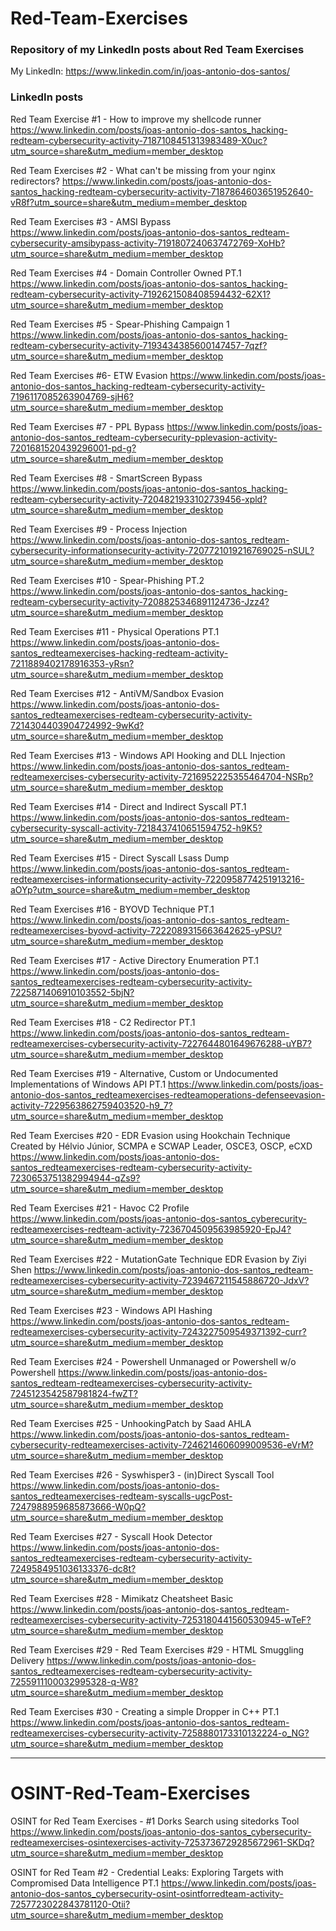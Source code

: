 # Red-Team-Exercises

### Repository of my LinkedIn posts about Red Team Exercises

My LinkedIn: https://www.linkedin.com/in/joas-antonio-dos-santos/ 


### LinkedIn posts

Red Team Exercise #1 - How to improve my shellcode runner
https://www.linkedin.com/posts/joas-antonio-dos-santos_hacking-redteam-cybersecurity-activity-7187108451313983489-X0uc?utm_source=share&utm_medium=member_desktop

Red Team Exercises #2 - What can't be missing from your nginx redirectors?
https://www.linkedin.com/posts/joas-antonio-dos-santos_hacking-redteam-cybersecurity-activity-7187864603651952640-vR8f?utm_source=share&utm_medium=member_desktop

Red Team Exercises #3 - AMSI Bypass
https://www.linkedin.com/posts/joas-antonio-dos-santos_redteam-cybersecurity-amsibypass-activity-7191807240637472769-XoHb?utm_source=share&utm_medium=member_desktop

Red Team Exercises #4 - Domain Controller Owned PT.1
https://www.linkedin.com/posts/joas-antonio-dos-santos_hacking-redteam-cybersecurity-activity-7192621508408594432-62X1?utm_source=share&utm_medium=member_desktop

Red Team Exercises #5 - Spear-Phishing Campaign 1
https://www.linkedin.com/posts/joas-antonio-dos-santos_hacking-redteam-cybersecurity-activity-7193434385600147457-7qzf?utm_source=share&utm_medium=member_desktop

Red Team Exercises #6- ETW Evasion
https://www.linkedin.com/posts/joas-antonio-dos-santos_hacking-redteam-cybersecurity-activity-7196117085263904769-sjH6?utm_source=share&utm_medium=member_desktop

Red Team Exercises #7 - PPL Bypass 
https://www.linkedin.com/posts/joas-antonio-dos-santos_redteam-cybersecurity-pplevasion-activity-7201681520439296001-pd-g?utm_source=share&utm_medium=member_desktop

Red Team Exercises #8 - SmartScreen Bypass 
https://www.linkedin.com/posts/joas-antonio-dos-santos_hacking-redteam-cybersecurity-activity-7204821933102739456-xpld?utm_source=share&utm_medium=member_desktop

Red Team Exercises #9 - Process Injection 
https://www.linkedin.com/posts/joas-antonio-dos-santos_redteam-cybersecurity-informationsecurity-activity-7207721019216769025-nSUL?utm_source=share&utm_medium=member_desktop

Red Team Exercises #10 - Spear-Phishing PT.2
https://www.linkedin.com/posts/joas-antonio-dos-santos_hacking-redteam-cybersecurity-activity-7208825346891124736-Jzz4?utm_source=share&utm_medium=member_desktop

Red Team Exercises #11 - Physical Operations PT.1
https://www.linkedin.com/posts/joas-antonio-dos-santos_redteamexercises-hacking-redteam-activity-7211889402178916353-yRsn?utm_source=share&utm_medium=member_desktop

Red Team Exercises #12 - AntiVM/Sandbox Evasion
https://www.linkedin.com/posts/joas-antonio-dos-santos_redteamexercises-redteam-cybersecurity-activity-7214304403904724992-9wKd?utm_source=share&utm_medium=member_desktop 

Red Team Exercises #13 - Windows API Hooking and DLL Injection 
https://www.linkedin.com/posts/joas-antonio-dos-santos_redteam-redteamexercises-cybersecurity-activity-7216952225355464704-NSRp?utm_source=share&utm_medium=member_desktop 

Red Team Exercises #14 - Direct and Indirect Syscall PT.1
https://www.linkedin.com/posts/joas-antonio-dos-santos_redteam-cybersecurity-syscall-activity-7218437410651594752-h9K5?utm_source=share&utm_medium=member_desktop 

Red Team Exercises #15 - Direct Syscall Lsass Dump
https://www.linkedin.com/posts/joas-antonio-dos-santos_redteam-redteamexercises-informationsecurity-activity-7220958774251913216-aOYp?utm_source=share&utm_medium=member_desktop

Red Team Exercises #16 - BYOVD Technique PT.1
https://www.linkedin.com/posts/joas-antonio-dos-santos_redteam-redteamexercises-byovd-activity-7222089315663642625-yPSU?utm_source=share&utm_medium=member_desktop

Red Team Exercises #17 - Active Directory Enumeration PT.1
https://www.linkedin.com/posts/joas-antonio-dos-santos_redteamexercises-redteam-cybersecurity-activity-7225871406910103552-5bjN?utm_source=share&utm_medium=member_desktop

Red Team Exercises #18 - C2 Redirector PT.1
https://www.linkedin.com/posts/joas-antonio-dos-santos_redteam-redteamexercises-cybersecurity-activity-7227644801649676288-uYB7?utm_source=share&utm_medium=member_desktop

Red Team Exercises #19 - Alternative, Custom or Undocumented Implementations of Windows API PT.1
https://www.linkedin.com/posts/joas-antonio-dos-santos_redteamexercises-redteamoperations-defenseevasion-activity-7229563862759403520-h9_7?utm_source=share&utm_medium=member_desktop

Red Team Exercises #20 - EDR Evasion using Hookchain Technique Created by Hélvio Júnior, SCMPA e SCWAP Leader, OSCE3, OSCP, eCXD
https://www.linkedin.com/posts/joas-antonio-dos-santos_redteamexercises-redteam-cybersecurity-activity-7230653751382994944-qZs9?utm_source=share&utm_medium=member_desktop

Red Team Exercises #21 - Havoc C2 Profile
https://www.linkedin.com/posts/joas-antonio-dos-santos_cyberecurity-redteamexercises-redteam-activity-7236704509563985920-EpJ4?utm_source=share&utm_medium=member_desktop

Red Team Exercises #22 - MutationGate Technique EDR Evasion by Ziyi Shen
https://www.linkedin.com/posts/joas-antonio-dos-santos_redteam-redteamexercises-cybersecurity-activity-7239467211545886720-JdxV?utm_source=share&utm_medium=member_desktop

Red Team Exercises #23 - Windows API Hashing 
https://www.linkedin.com/posts/joas-antonio-dos-santos_redteam-redteamexercises-cybersecurity-activity-7243227509549371392-curr?utm_source=share&utm_medium=member_desktop

Red Team Exercises #24 - Powershell Unmanaged or Powershell w/o Powershell
https://www.linkedin.com/posts/joas-antonio-dos-santos_redteam-redteamexercises-cybersecurity-activity-7245123542587981824-fwZT?utm_source=share&utm_medium=member_desktop

Red Team Exercises #25 - UnhookingPatch by Saad AHLA
https://www.linkedin.com/posts/joas-antonio-dos-santos_redteam-cybersecurity-redteamexercises-activity-7246214606099009536-eVrM?utm_source=share&utm_medium=member_desktop

Red Team Exercises #26 - Syswhisper3 - (in)Direct Syscall Tool
https://www.linkedin.com/posts/joas-antonio-dos-santos_redteamexercises-redteam-syscalls-ugcPost-7247988959685873666-W0pQ?utm_source=share&utm_medium=member_desktop

Red Team Exercises #27 - Syscall Hook Detector 
https://www.linkedin.com/posts/joas-antonio-dos-santos_redteamexercises-redteam-cybersecurity-activity-7249584951036133376-dc8t?utm_source=share&utm_medium=member_desktop

Red Team Exercises #28 - Mimikatz Cheatsheet Basic
https://www.linkedin.com/posts/joas-antonio-dos-santos_redteam-redteamexercises-cybersecurity-activity-7253180441560530945-wTeF?utm_source=share&utm_medium=member_desktop

Red Team Exercises #29 - Red Team Exercises #29 - HTML Smuggling Delivery 
https://www.linkedin.com/posts/joas-antonio-dos-santos_redteamexercises-redteam-cybersecurity-activity-7255911100032995328-q-W8?utm_source=share&utm_medium=member_desktop

Red Team Exercises #30 - Creating a simple Dropper in C++ PT.1
https://www.linkedin.com/posts/joas-antonio-dos-santos_redteam-redteamexercises-cybersecurity-activity-7258880173310132224-o_NG?utm_source=share&utm_medium=member_desktop

-------------------------------------------------------------------

# OSINT-Red-Team-Exercises

OSINT for Red Team Exercises - #1 Dorks Search using sitedorks Tool
https://www.linkedin.com/posts/joas-antonio-dos-santos_cybersecurity-redteamexercises-osintexercises-activity-7253736729285672961-SKDq?utm_source=share&utm_medium=member_desktop

OSINT for Red Team #2 - Credential Leaks: Exploring Targets with Compromised Data Intelligence PT.1 
https://www.linkedin.com/posts/joas-antonio-dos-santos_cybersecurity-osint-osintforredteam-activity-7257723022843781120-Otii?utm_source=share&utm_medium=member_desktop
